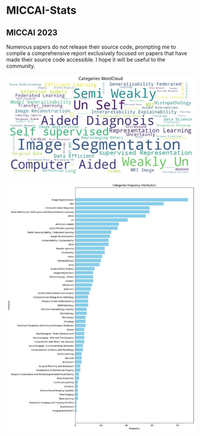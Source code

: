 # MICCAI-Stats

## MICCAI 2023

Numerous papers do not release their source code, prompting me to compile a comprehensive report exclusively focused on papers that have made their source code accessible. I hope it will be useful to the community.


![Word Cloud](MICCAI-2023/assets/wordcloud_MICCAI_2023.jpg)

![Frequency](MICCAI-2023/assets/frequency_MICCAI_2023.jpg)